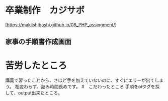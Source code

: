 # 卒業制作　カジサボ
[https://makiishibashi.github.io/08_PHP_assingment/]
## 家事の手順書作成画面
# 苦労したところ
講義で習ったことから、さほど手を加えていないのに、すぐにエラーが出てしまう。
相変わらず、詰み時間長めです。
#　こだわったところ
手順をolタグを探して、output出来たところ。